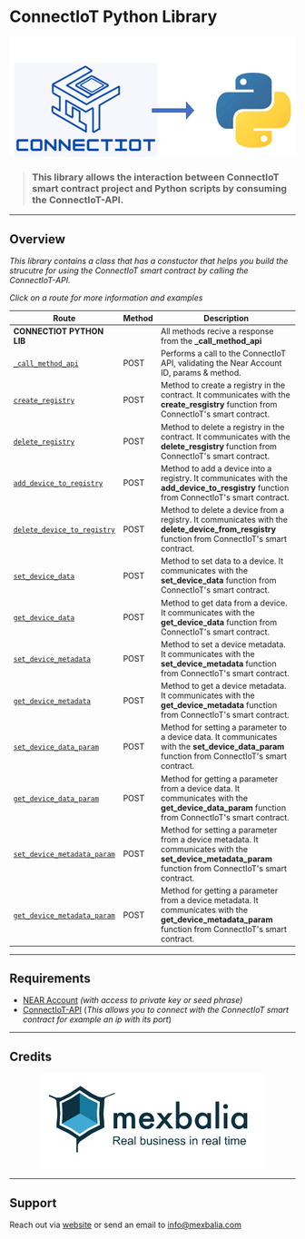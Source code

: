 # ConnectIoT Python Library
<center>

![Arq,use](assets/images/ConnectIoT_To_Python.png)

</center>

>### This library allows the interaction between ConnectIoT smart contract project and Python scripts by consuming the ConnectIoT-API.

---

## Overview

*This library contains a class that has a constuctor that helps you build the strucutre for using the ConnectIoT smart contract by calling the ConnectIoT-API.*

_Click on a route for more information and examples_

| Route                                      | Method | Description                                                                                                                 |
| ------------------------------------------ | ------ | --------------------------------------------------------------------------------------------------------------------------- |
| **CONNECTIOT PYTHON LIB**                   |        |     All methods recive a response from the **_call_method_api**                                                                                                                        |
| [`_call_method_api`](https://github.com/paul-cruz/ConnectIoT-API#call)                           | POST   | Performs a call to the ConnectIoT API, validating the Near Account ID, params & method.                                                           |
|[`create_registry`](https://github.com/paul-cruz/Connect-IoT#dcreate_registry)                           | POST   | Method to create a registry in the contract. It communicates with the **create_resgistry** function from ConnectIoT's smart contract.|
[`delete_registry`](https://github.com/paul-cruz/Connect-IoT#delete_registry)                           | POST   | Method to delete a registry in the contract. It communicates with the **delete_resgistry** function from ConnectIoT's smart contract.|
[`add_device_to_registry`](https://github.com/paul-cruz/Connect-IoT#add_device_to_registry)                           | POST   | Method to add a device into a registry. It communicates with the **add_device_to_resgistry** function from ConnectIoT's smart contract.|
[`delete_device_to_registry`](https://github.com/paul-cruz/Connect-IoT#delete_device_to_registry)                           | POST   | Method to delete a device from a registry. It communicates with the **delete_device_from_resgistry** function from ConnectIoT's smart contract.|
[`set_device_data`](https://github.com/paul-cruz/Connect-IoT#set_device_data)                           | POST   | Method to set data to a device. It communicates with the **set_device_data** function from ConnectIoT's smart contract.|
[`get_device_data`](https://github.com/paul-cruz/Connect-IoT#get_device_data)                           | POST   | Method to get data from a device. It communicates with the **get_device_data** function from ConnectIoT's smart contract.|
[`set_device_metadata`](https://github.com/paul-cruz/Connect-IoT#set_device_metadata)                           | POST   | Method to set a device metadata. It communicates with the **set_device_metadata** function from ConnectIoT's smart contract.|
[`get_device_metadata`](https://github.com/paul-cruz/Connect-IoT#get_device_metadata)                           | POST   | Method to get a device metadata. It communicates with the **get_device_metadata** function from ConnectIoT's smart contract.|
[`set_device_data_param`](https://github.com/paul-cruz/Connect-IoT#set_device_data_param)                           | POST   | Method for setting a parameter to a device data. It communicates with the **set_device_data_param** function from ConnectIoT's smart contract.|
[`get_device_data_param`](https://github.com/paul-cruz/Connect-IoT#get_device_data_param)                           | POST   | Method for getting a parameter from a device data. It communicates with the **get_device_data_param** function from ConnectIoT's smart contract.|
[`set_device_metadata_param`](https://github.com/paul-cruz/Connect-IoT#set_device_metadata_param)                           | POST   | Method for setting a parameter from a device metadata. It communicates with the **set_device_metadata_param** function from ConnectIoT's smart contract.|
[`get_device_metadata_param`](https://github.com/paul-cruz/Connect-IoT#get_device_metadata_param)                           | POST   | Method for getting a parameter from a device metadata. It communicates with the **get_device_metadata_param** function from ConnectIoT's smart contract.|


---

## Requirements

- [NEAR Account](https://docs.near.org/concepts/basics/account) _(with access to private key or seed phrase)_
- [ConnectIoT-API](https://github.com/paul-cruz/ConnectIoT-API.git) (*This allows you to connect with the ConnectIoT smart contract for example an ip with its port*)


---
## Credits
<center>

>
  [![Logo Mexbalia](assets/images/Screenshot%20from%202022-08-10%2010-41-59.png)](https://mexbalia.com/)

  </center>

---

## Support

Reach out via [website](https://mexbalia.com/contact/) or send an email to [info@mexbalia.com](https://google.com)
